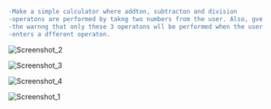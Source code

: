 ```diff
-Make a simple calculator where addton, subtracton and division
-operatons are performed by takng two numbers from the user. Also, gve
-the warnng that only these 3 operatons wll be performed when the user
-enters a dfferent operaton.
```
![Screenshot_2](https://user-images.githubusercontent.com/67970973/99144992-e92ff800-267b-11eb-8e4b-cfdfcda31768.png)

![Screenshot_3](https://user-images.githubusercontent.com/67970973/99144995-ec2ae880-267b-11eb-98f1-119dc2fcdfc0.png)

![Screenshot_4](https://user-images.githubusercontent.com/67970973/99145000-ee8d4280-267b-11eb-82bd-1e3c0c64330f.png)

![Screenshot_1](https://user-images.githubusercontent.com/67970973/99145002-f0ef9c80-267b-11eb-8eb5-d034ca89a7dd.png)
